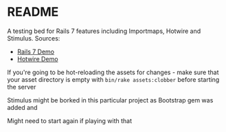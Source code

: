 # README

A testing bed for Rails 7 features including Importmaps, Hotwire and Stimulus.  Sources:

* [Rails 7 Demo](https://www.youtube.com/watch?v=mpWFrUwAN88&t=57s)
* [Hotwire Demo](https://www.youtube.com/watch?v=eKY-QES1XQQ)

If you're going to be hot-reloading the assets for changes - make sure that your asset
directory is empty with `bin/rake assets:clobber` before starting the server

Stimulus might be borked in this particular project as Bootstrap gem was added and 

Might need to start again if playing with that
